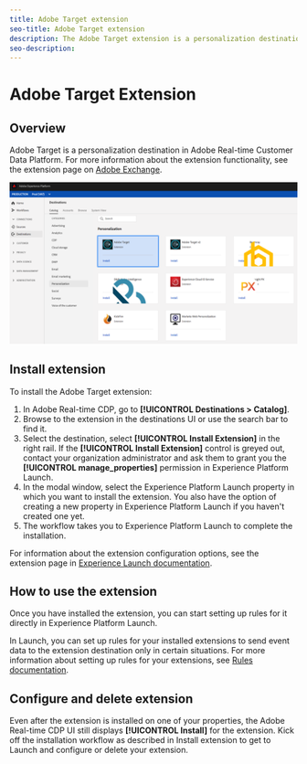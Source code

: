 ```yaml
---
title: Adobe Target extension
seo-title: Adobe Target extension
description: The Adobe Target extension is a personalization destination in Adobe Real-time Customer Data Platform. For more information about the extension functionality, see the extension page on Adobe Exchange.
seo-description: 
---
```


# Adobe Target Extension

## Overview

Adobe Target is a personalization destination in Adobe Real-time Customer Data Platform. For more information about the extension functionality, see the extension page on [Adobe Exchange](https://exchange.adobe.com/experiencecloud.details.100162.html).

![Adobe Target extension](/help/rtcdp/destinations/assets/adobe-target-extension.png)


## Install extension

To install the Adobe Target extension:

1. In Adobe Real-time CDP, go to **[!UICONTROL Destinations > Catalog]**.
2. Browse to the extension in the destinations UI or use the search bar to find it.
3. Select the destination, select **[!UICONTROL Install Extension]** in the right rail. If the **[!UICONTROL Install Extension]** control is greyed out, contact your organization administrator and ask them to grant you the **[!UICONTROL manage_properties]** permission in Experience Platform Launch.
4. In the modal window, select the Experience Platform Launch property in which you want to install the extension. You also have the option of creating a new property in Experience Platform Launch if you haven't created one yet.
5. The workflow takes you to Experience Platform Launch to complete the installation.

For information about the extension configuration options, see the extension page in [Experience Launch documentation](https://docs.adobe.com/content/help/en/launch/using/extensions-ref/adobe-extension/target-extension/overview.html).


## How to use the extension

Once you have installed the extension, you can start setting up rules for it directly in Experience Platform Launch.

In Launch, you can set up rules for your installed extensions to send event data to the extension destination only in certain situations. For more information about setting up rules for your extensions, see [Rules documentation](https://docs.adobe.com/help/en/launch/using/reference/manage-resources/rules.html).

## Configure and delete extension

Even after the extension is installed on one of your properties, the Adobe Real-time CDP UI still displays **[!UICONTROL Install]** for the extension. Kick off the installation workflow as described in Install extension to get to Launch and configure or delete your extension.



